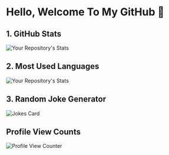 # Hello, Welcome To My GitHub 👋

## 1. GitHub Stats
![Your Repository's Stats](https://github-readme-stats.vercel.app/api?username=Spiritual-Programmer&show_icons=true)

## 2. Most Used Languages
![Your Repository's Stats](https://github-readme-stats.vercel.app/api/top-langs/?username=Spiritual-Programmer&theme=blue-green)

## 3. Random Joke Generator
![Jokes Card](https://readme-jokes.vercel.app/api)

## Profile View Counts
![Profile View Counter](https://komarev.com/ghpvc/?username=Spiritual-Programmer)


<!--
**Spiritual-Programmer/Spiritual-Programmer** is a ✨ _special_ ✨ repository because its `README.md` (this file) appears on your GitHub profile.

Here are some ideas to get you started:

- 🔭 I’m currently working on ...
- 🌱 I’m currently learning ...
- 👯 I’m looking to collaborate on ...
- 🤔 I’m looking for help with ...
- 💬 Ask me about ...
- 📫 How to reach me: ...
- 😄 Pronouns: ...
- ⚡ Fun fact: ...
-->

